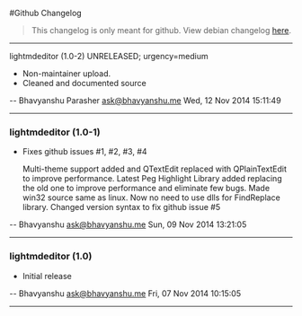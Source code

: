 #Github Changelog

> This changelog is only meant for github. View debian changelog [here](https://github.com/bhavyanshu/LightMd_Editor/blob/master/debian/changelog).

***********************************************************************************************************

lightmdeditor (1.0-2) UNRELEASED; urgency=medium

  * Non-maintainer upload.
  * Cleaned and documented source

 -- Bhavyanshu Parasher <ask@bhavyanshu.me>  Wed, 12 Nov 2014 15:11:49

***********************************************************************************************************

### lightmdeditor (1.0-1)

  * Fixes github issues #1, #2, #3, #4   
    
    Multi-theme support added and QTextEdit replaced with QPlainTextEdit to improve performance.
    Latest Peg Highlight Library added replacing the old one to improve performance and eliminate few bugs.
    Made win32 source same as linux. Now no need to use dlls for FindReplace library.
    Changed version syntax to fix github issue #5

 -- Bhavyanshu <ask@bhavyanshu.me>  Sun, 09 Nov 2014 13:21:05

***********************************************************************************************************

### lightmdeditor (1.0)

  * Initial release

 -- Bhavyanshu <ask@bhavyanshu.me>  Fri, 07 Nov 2014 10:15:05

***********************************************************************************************************
